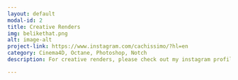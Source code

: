```yaml
---
layout: default
modal-id: 2
title: Creative Renders
img: belikethat.png
alt: image-alt
project-link: https://www.instagram.com/cachissimo/?hl=en
category: Cinema4D, Octane, Photoshop, Notch
description: For creative renders, please check out my instagram profile <a href="https://www.instagram.com/cachissimo/?hl=en" target="_blank" style="color:blue">@Cachissimo</a>

---
```

